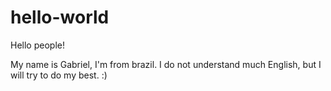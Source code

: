 # hello-world

Hello people!

My name is Gabriel, I'm from brazil.
I do not understand much English, but I will try to do my best. :)
